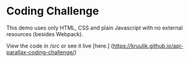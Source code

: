 # Coding Challenge

This demo uses only HTML, CSS and plain Javascript with no external resources (besides Webpack).

View the code in /src or see it live [here.] (https://kruulik.github.io/api-parallax-coding-challenge/)
